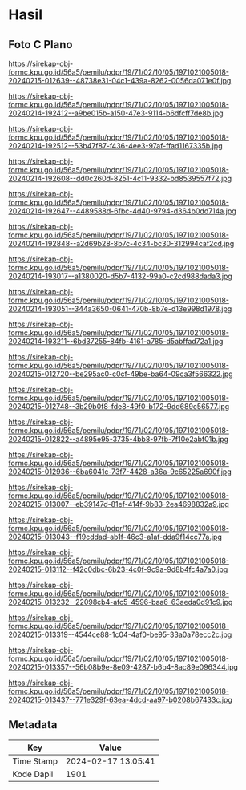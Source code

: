 # Hasil

## Foto C Plano

https://sirekap-obj-formc.kpu.go.id/56a5/pemilu/pdpr/19/71/02/10/05/1971021005018-20240215-012639--48738e31-04c1-439a-8262-0056da071e0f.jpg

https://sirekap-obj-formc.kpu.go.id/56a5/pemilu/pdpr/19/71/02/10/05/1971021005018-20240214-192412--a9be015b-a150-47e3-9114-b6dfcff7de8b.jpg

https://sirekap-obj-formc.kpu.go.id/56a5/pemilu/pdpr/19/71/02/10/05/1971021005018-20240214-192512--53b47f87-f436-4ee3-97af-ffad1167335b.jpg

https://sirekap-obj-formc.kpu.go.id/56a5/pemilu/pdpr/19/71/02/10/05/1971021005018-20240214-192608--dd0c260d-8251-4c11-9332-bd8539557f72.jpg

https://sirekap-obj-formc.kpu.go.id/56a5/pemilu/pdpr/19/71/02/10/05/1971021005018-20240214-192647--4489588d-6fbc-4d40-9794-d364b0dd714a.jpg

https://sirekap-obj-formc.kpu.go.id/56a5/pemilu/pdpr/19/71/02/10/05/1971021005018-20240214-192848--a2d69b28-8b7c-4c34-bc30-312994caf2cd.jpg

https://sirekap-obj-formc.kpu.go.id/56a5/pemilu/pdpr/19/71/02/10/05/1971021005018-20240214-193017--a1380020-d5b7-4132-99a0-c2cd988dada3.jpg

https://sirekap-obj-formc.kpu.go.id/56a5/pemilu/pdpr/19/71/02/10/05/1971021005018-20240214-193051--344a3650-0641-470b-8b7e-d13e998d1978.jpg

https://sirekap-obj-formc.kpu.go.id/56a5/pemilu/pdpr/19/71/02/10/05/1971021005018-20240214-193211--6bd37255-84fb-4161-a785-d5abffad72a1.jpg

https://sirekap-obj-formc.kpu.go.id/56a5/pemilu/pdpr/19/71/02/10/05/1971021005018-20240215-012720--be295ac0-c0cf-49be-ba64-09ca3f566322.jpg

https://sirekap-obj-formc.kpu.go.id/56a5/pemilu/pdpr/19/71/02/10/05/1971021005018-20240215-012748--3b29b0f8-fde8-49f0-b172-9dd689c56577.jpg

https://sirekap-obj-formc.kpu.go.id/56a5/pemilu/pdpr/19/71/02/10/05/1971021005018-20240215-012822--a4895e95-3735-4bb8-97fb-7f10e2abf01b.jpg

https://sirekap-obj-formc.kpu.go.id/56a5/pemilu/pdpr/19/71/02/10/05/1971021005018-20240215-012936--6ba6041c-73f7-4428-a36a-9c65225a690f.jpg

https://sirekap-obj-formc.kpu.go.id/56a5/pemilu/pdpr/19/71/02/10/05/1971021005018-20240215-013007--eb39147d-81ef-414f-9b83-2ea4698832a9.jpg

https://sirekap-obj-formc.kpu.go.id/56a5/pemilu/pdpr/19/71/02/10/05/1971021005018-20240215-013043--f19cddad-ab1f-46c3-a1af-dda9f14cc77a.jpg

https://sirekap-obj-formc.kpu.go.id/56a5/pemilu/pdpr/19/71/02/10/05/1971021005018-20240215-013112--f42c0dbc-6b23-4c0f-9c9a-9d8b4fc4a7a0.jpg

https://sirekap-obj-formc.kpu.go.id/56a5/pemilu/pdpr/19/71/02/10/05/1971021005018-20240215-013232--22098cb4-afc5-4596-baa6-63aeda0d91c9.jpg

https://sirekap-obj-formc.kpu.go.id/56a5/pemilu/pdpr/19/71/02/10/05/1971021005018-20240215-013319--4544ce88-1c04-4af0-be95-33a0a78ecc2c.jpg

https://sirekap-obj-formc.kpu.go.id/56a5/pemilu/pdpr/19/71/02/10/05/1971021005018-20240215-013357--56b08b9e-8e09-4287-b6b4-8ac89e096344.jpg

https://sirekap-obj-formc.kpu.go.id/56a5/pemilu/pdpr/19/71/02/10/05/1971021005018-20240215-013437--771e329f-63ea-4dcd-aa97-b0208b67433c.jpg


## Metadata

| Key        | Value               |
| ---------- | ------------------- |
| Time Stamp | 2024-02-17 13:05:41 |
| Kode Dapil | 1901                |



